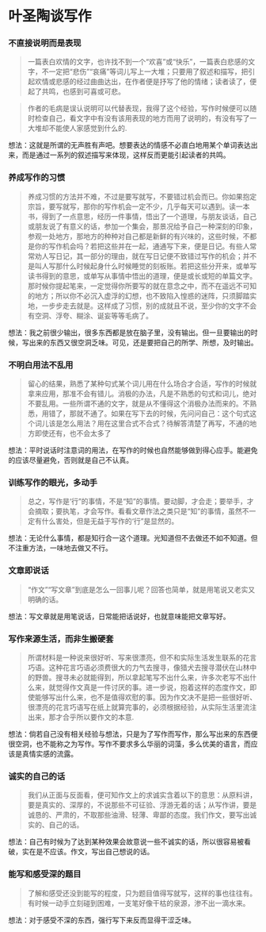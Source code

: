 # 叶圣陶谈写作

### 不直接说明而是表现
> 一篇表白欢情的文字，也许找不到一个“欢喜”或“快乐”，一篇表白悲感的文字，不一定把“悲伤”“哀痛”等词儿写上一大堆；只要用了叙述和描写，把引起欢情或悲感的经过曲曲达出，在作者便是抒写了他的情绪；读者读了，便起了共鸣，也感到可喜或可悲。

> 作者的毛病是误认说明可以代替表现，我得了这个经验，写作时候便可以随时检查自己，看文字中有没有该用表现的地方而用了说明的，有没有写了一大堆却不能使人家感觉到什么的.


想法：这就是所谓的无声胜有声吧。想要表达的情感不必直白地用某个单词表达出来，而是通过一系列的叙述描写来体现，这样反而更能引起读者的共鸣。

### 养成写作的习惯

> 养成习惯的方法并不难，不过是要写就写，不要错过机会而已。你如果抱定宗旨，要写就写，那你的写作机会一定不少，几乎每天可以遇到。读一本书，得到了一点意思，经历一件事情，悟出了一个道理，与朋友谈话，自己或朋友说了有意义的话，参加一个集会，那景况给予自己一种深刻的印象，参观一处地方，那地方的种种对自己都是新鲜的有兴味的，这些时候，不都是你的写作机会吗？若把这些并在一起，通通写下来，便是日记。有些人常常劝人写日记，其一部分的理由，就在写日记便不致错过写作的机会；并不是叫人写那什么时候起身什么时候睡觉的刻板账。若把这些分开来，或单写读书得到的意思，或单写从事情中悟出的道理，便是或长或短的单篇文字。那时候你提起笔来，一定觉得你所要写的就在意念之中，而不在遥远不可知的地方；所以你不必沉入虚浮的幻想，也不致陷入惶惑的迷阵，只须脚踏实地，一步步走去就是。这样成了习惯，别的成就且不说，至少你的文字不会有空洞、浮夸、糊涂、诞妄等等毛病了。

想法：我之前很少输出，很多东西都是放在脑子里，没有输出。但一旦要输出的时候，写出来的东西又很空洞乏味。可见，还是要把自己的所学、所想，及时输出。

### 不明白用法不乱用
> 留心的结果，熟悉了某种句式某个词儿用在什么场合才合适，写作的时候就拿来应用，那准不会有错儿。消极的办法，凡是不熟悉的句式和词儿，绝对不要乱用。一些所谓不通的文字，就是从不懂得这个消极办法而来的。不熟悉，用错了，那就不通了。如果在写下去的时候，先问问自己：这个句式这个词儿该是怎么用法？用在这里合式不合式？待解答清楚了再写，不通的地方即使还有，也不会太多了

想法：平时说话时注意词的用法，在写作的时候也自然能够做到得心应手。能避免的应该尽量避免，否则就是自己不认真。


### 训练写作的眼光，多动手

> 总之，写作是‘行”的事情，不是“知”的事情。要动脚，才会走；要举手，才会摘取；要执笔，才会写作。看看文章作法之类只是“知”的事情，虽然不一定有什么害处，但是无益于写作的‘行”是显然的。

想法：无论什么事情，都是知行合一这个道理。光知道但不去做还不如不知道。但不注重方法，一味地去做又不行。

### 文章即说话
> “作文”“写文章”到底是怎么一回事儿呢？回答也简单，就是用笔说又老实又明确的话。

想法：写文章就是用笔说话，日常能把话说好，也就意味能把文章写好。

### 写作来源生活，而非生搬硬套

> 所谓材料是一种说来很好听、写来很漂亮，但不和实际生活发生联系的花言巧语。这种花言巧语必须费很大的力气去搜寻，像猎犬去搜寻潜伏在山林中的野兽。搜寻未必就能得到，所以拿起笔写不出什么来，许多次老写不出什么来，就觉得作文真是一件讨厌的事。进一步说，抱着这样的态度作文，即使能够写出什么来，也不是值得欢慰的事。因为作文决不是把一些很好听、很漂亮的花言巧语写在纸上就算完事的，必须根据经验，从实际生活里流注出来，那才合乎所以要作文的本意.

想法：倘若自己没有相关经验与想法，只是为了写作而写作，那么写出来的东西便很空洞，也不能称之为写作。写作不要求多么华丽的词藻，多么优美的语言，而应该是真情实感的流露。

### 诚实的自己的话

> 我们从正面与反面看，便可知作文上的求诚实含着以下的意思：从原料讲，要是真实的、深厚的，不说那些不可征验、浮游无着的话；从写作讲，要是诚恳的、严肃的，不取那些油滑、轻薄、卑鄙的态度。我们作文，要写出诚实的、自己的话。

想法：自己有时候为了达到某种效果会故意说一些不诚实的话，所以很容易被看破，实在是不应该。作文，写出自己想说的话。

### 能写和感受深的题目

> 了解和感受还没到能写的程度，只为题目值得写就写，这样的事也往往有。有时候一动手立刻碰到困难，一支笔好像干枯的泉源，渗不出一滴水来。

想法：对于感受不深的东西，强行写下来反而显得干涩乏味。